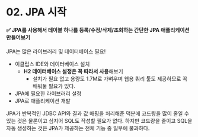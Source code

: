 # 02. JPA 시작

#### ✅ JPA를 사용해서 테이블 하나를 등록/수정/삭제/조회하는 간단한 JPA 애플리케이션 만들어보기

JPA는 많은 라이브러리 및 데이터베이스 필요!

- 이클립스 IDE와 데이터베이스 설치
    - **H2 데이터베이스 설정은 꼭 따라서 사용**해보기
        - 설치가 필요 없고 용량도 1.7M로 가벼우며 웹용 쿼리 툴도 제공하므로 꼭 배워둘 필요가 있다.
- JPA에 필요한 라이브러리 설정
- JPA로 애플리케이션 개발

JPA가 반복적인 JDBC API와 결과 값 매핑을 처리해준 덕분에 코드량을 많이 줄일 수 있는 것은 물론이고 심지어 SQL도 작성할 필요가 없다.
하지만 코드량을 줄이고 SQL을 자동 생성하는 것은 JPA가 제공하는 전체 기능 중 일부에 불과하다.